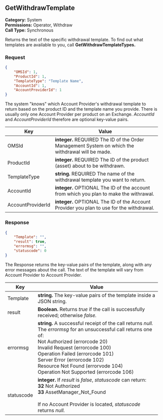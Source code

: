 ## GetWithdrawTemplate

**Category:** System<br />**Permissions:** Operator, Withdraw<br />**Call Type:** Synchronous

Returns the text of the specific withdrawal template. To find out what templates are available to you, call **GetWithdrawTemplateTypes.**

### Request

```json
{
    "OMSId": 1,
    "ProductId": 1,
    "TemplateType": "Template Name",
    "AccountId": 1,
    "AccountProviderId": 1
}
```

The system "knows" which Account Provider's withdrawal template to return based on the product ID and the template name you provide. There is usually only one Account Provider per product on an Exchange. *AccountId* and *AccountProviderId* therefore are optional key-value pairs.

| Key          | Value                                                        |
| ------------ | ------------------------------------------------------------ |
| OMSId        | **integer.** REQUIRED The ID of the Order Management System on which the withdrawal will be made. |
| ProductId    | **integer.** REQUIRED The ID of the product (asset) about to be withdrawn. |
| TemplateType | **string.** REQUIRED The name of the withdrawal template you want to return. |
| AccountId    | **integer.** OPTIONAL The ID of the account from which you plan to make the withrawal. |
| AccountProviderId | **integer.** OPTIONAL The ID of the Account Provider you plan to use for the withdrawal. |

### Response

```json
{
    "Template": "",
    "result": true,
    "errormsg": "",
    "statuscode": 0
}
```

The Response returns the key-value pairs of the template, along with any error messages about the call. The text of the template will vary from Account Provider to Account Provider.

| Key        | Value                                                        |
| ---------- | ------------------------------------------------------------ |
| Template   | **string.** The key-value pairs of the template inside a JSON string. |
| result     | **Boolean.** Returns *true* if the call is successfully received; otherwise *false.* |
| errormsg   | **string.** A successful receipt of the call returns *null.* The *errormsg* for an unsuccessful call returns one of:<br />Not Authorized (errorcode 20)<br />Invalid Request (errorcode 100)<br />Operation Failed (errorcode 101)<br />Server Error (errorcode 102)<br />Resource Not Found (errorvode 104)<br />Operation Not Supported (errorcode 106) |
| statuscode | **integer.** If *result* is *false*, *statuscode* can return:<br />**32** Not Authorized<br />**33** AssetManager_Not_Found<br /><br />If no Account Provider is located, *statuscode* returns *null.* |



